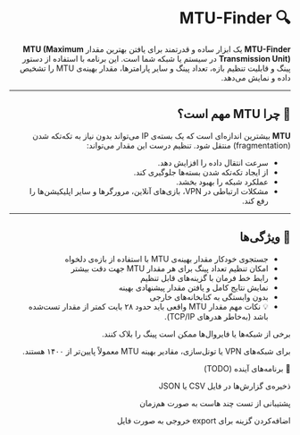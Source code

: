 <div dir="rtl" align="right">

# 🔍 MTU-Finder

**MTU-Finder** یک ابزار ساده و قدرتمند برای یافتن بهترین مقدار **MTU (Maximum Transmission Unit)** در سیستم یا شبکه شما است. این برنامه با استفاده از دستور پینگ و قابلیت تنظیم بازه، تعداد پینگ و سایر پارامترها، مقدار بهینه‌ی MTU را تشخیص داده و نمایش می‌دهد.

---

## 🧠 چرا MTU مهم است؟

**MTU** بیشترین اندازه‌ای است که یک بسته‌ی IP می‌تواند بدون نیاز به تکه‌تکه شدن (fragmentation) منتقل شود. تنظیم درست این مقدار می‌تواند:

- سرعت انتقال داده را افزایش دهد.
- از ایجاد تکه‌تکه شدن بسته‌ها جلوگیری کند.
- عملکرد شبکه را بهبود بخشد.
- مشکلات ارتباطی در VPN، بازی‌های آنلاین، مرورگرها و سایر اپلیکیشن‌ها را رفع کند.

---

## 🚀 ویژگی‌ها

- جستجوی خودکار مقدار بهینه‌ی MTU با استفاده از بازه‌ی دلخواه
- امکان تنظیم تعداد پینگ برای هر مقدار MTU جهت دقت بیشتر
- رابط خط فرمان با گزینه‌های قابل تنظیم
- نمایش نتایج کامل و یافتن مقدار پیشنهادی بهینه
- بدون وابستگی به کتابخانه‌های خارجی
- 💡 نکات مهم
مقدار MTU واقعی باید حدود ۲۸ بایت کمتر از مقدار تست‌شده باشد (به‌خاطر هدرهای TCP/IP).

برخی از شبکه‌ها یا فایروال‌ها ممکن است پینگ را بلاک کنند.

برای شبکه‌های VPN یا تونل‌سازی، مقادیر بهینه MTU معمولاً پایین‌تر از ۱۴۰۰ هستند.

📌 برنامه‌های آینده (TODO)

 ذخیره‌ی گزارش‌ها در فایل CSV یا JSON

 پشتیبانی از تست چند هاست به صورت هم‌زمان

 اضافه‌کردن گزینه برای export خروجی به صورت فایل

